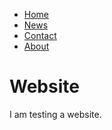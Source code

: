 <head>
  <link rel="stylesheet" href="styles.css">
</head>
<body>
  <ul id="menu">
	  <li id="current"><a href="main.htm">Home</a></li>
	  <li id="menu"><a href="news.htm">News</a></li>
	  <li id="menu"><a href="contact.htm">Contact</a></li>
	  <li id="menu"><a href="about.htm">About</a></li>
  </ul>
  <h1>Website</h1>
  <p>I am testing a website.</p>
</body>
